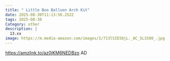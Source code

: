 ```yaml
---
title: " Little Boo Balloon Arch Kit"
date: 2025-08-30T11:13:56.252Z
tags: 2025-08-30
Category: other
description: |
  13.xx
image: https://m.media-amazon.com/images/I/713lSIE58jL._AC_SL1500_.jpg
---
```

https://amzlink.to/az0jKM6NEDBzo
AD